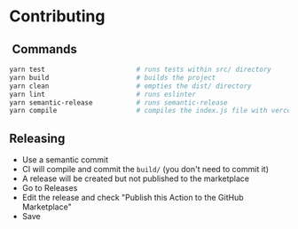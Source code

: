 # Contributing

##  Commands

```sh
yarn test                       # runs tests within src/ directory
yarn build                      # builds the project
yarn clean                      # empties the dist/ directory
yarn lint                       # runs eslinter
yarn semantic-release           # runs semantic-release
yarn compile                    # compiles the index.js file with vercel/ncc
```

## Releasing

- Use a semantic commit
- CI will compile and commit the `build/` (you don't need to commit it)
- A release will be created but not published to the marketplace
- Go to Releases
- Edit the release and check "Publish this Action to the GitHub Marketplace"
- Save
